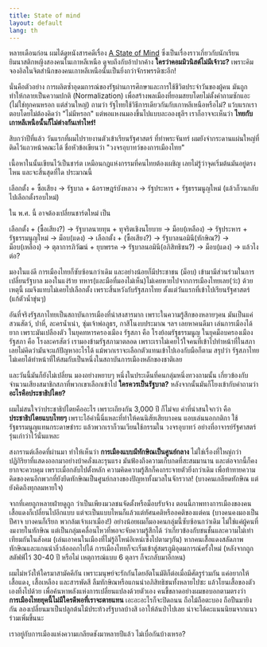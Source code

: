 ```yaml
---
title: State of mind
layout: default
lang: th
---
```


<p>หลายเดือนก่อน ผมได้ดูหนังสารคดีเรื่อง <a href="http://www.astateofmind.co.uk/">A State of Mind</a> ซึ่งเป็นเรื่องราวเกี่ยวกับนักเรียนยิมนาสติกหญิงสองคนในเกาหลีเหนือ ดูจบถึงกับอ้าปากค้าง <strong>ใครว่าคอมมิวนิสต์ไม่มีเจ้าวะ?</strong> เพราะคิมจองอิลในจิตสำนึกของคนเกาหลีเหนือนั้นเป็นยิ่งกว่าจักรพรรดิซะอีก!</p>
<p>นั่นคือตัวอย่าง การผลิตซ้ำอุดมการณ์ของรัฐผ่านการศึกษาและการใช้ชีวิตประจำวันของผู้คน มันถูกทำให้กลายเป็นความปกติ (Normalization) เพื่อสร้างพลเมืองที่ยอมสยบโดยไม่ตั้งคำถามซักแอะ (ไม่ใช่ทุกคนหรอก แต่ส่วนใหญ่) ถามว่า รัฐไทยใช้วิธีการเดียวกันกับเกาหลีเหนือหรือไม่? แว้บแรกเราตอบโดยไม่ต้องคิดว่า "ไม่มีหรอก" แต่พอแหงนมองขึ้นไปแบบละอองธุลีฯ เราก็อาจจะเห็นว่า <strong>ไทยกับเกาหลีเหนือนั้นก็ไม่ต่างกันเท่าไหร่!</strong></p>
<p>สิบกว่าปีที่แล้ว วันแรกที่ผมไปรายงานตัวเข้าเรียนรัฐศาสตร์ ที่ท่าพระจันทร์ ผมยังจำกระดานแผ่นใหญ่ที่ติดไว้แถวหน้าคณะได้ ชื่อหัวข้อเขียนว่า "วงจรอุบาทว์ของการเมืองไทย"</p>
<p>เนื้อหาในนั้นเขียนไว้เป็นชาร์ต เหมือนกฎแห่งกรรมที่คนไทยต้องเผชิญ เลยไม่รู้ว่าจุดเริ่มต้นมันอยู่ตรงไหน และจะสิ้นสุดที่ใด ประมาณนี้</p>
<p>เลือกตั้ง + ซื้อเสียง -&gt; รัฐบาล + ฉ้อราษฎร์บังหลวง -&gt; รัฐประหาร + รัฐธรรมนูญใหม่ (แล้วก็วนกลับไปเลือกตั้งรอบใหม่)</p>
<p>ใน พ.ศ. นี้ อาจต้องเปลี่ยนชาร์ตใหม่ เป็น</p>
<p>เลือกตั้ง + (ซื้อเสียง?) -&gt; รัฐบาลนายทุน + ทุจริตเชิงนโยบาย -&gt; ม็อบ(เหลือง) -&gt; รัฐประหาร + รัฐธรรมนูญใหม่ -&gt; ม็อบ(แดง) -&gt; เลือกตั้ง + (ซื้อเสียง?) -&gt; รัฐบาลนอมินี(ทักษิณ?) -&gt; ม็อบ(เหลือง) -&gt; ตุลาการภิวัฒน์ + ยุบพรรค -&gt; รัฐบาลนอมินี(อภิสิทธิชน?) -&gt; ม็อบ(แดง) -&gt; แล้วไงต่อ?</p>
<p>มองในแง่ดี การเมืองไทยก็ซับซ้อนกว่าเดิม และอย่างน้อยก็มีประชาชน (ม็อบ) เข้ามามีส่วนร่วมในการเปลี่ยนรัฐบาล มองในแง่ร้าย ทหาร(และมือที่มองไม่เห็น)ไม่เคยหายไปจากการเมืองไทยเลย(ว่ะ) ด้วยเหตุนี้ ผมจึงแทบไม่เคยไปเลือกตั้ง เพราะสิ้นหวังกับรัฐสภาไทย ตั้งแต่วันแรกที่เข้าไปเรียนรัฐศาสตร์ (แก้ตัวน้ำขุ่นๆ)</p>
<p>อันที่จริงรัฐสภาไทยเป็นสถาบันการเมืองที่น่าสงสารมาก เพราะในความรู้สึกของหลายๆคน มันเป็นแค่สวนสัตว์, ปาหี่, ละครน้ำเน่า, ซุ่มเจ้าพ่อภูธร, กาสิโนงบประมาณ ฯลฯ เลยหาคนดีมา เล่นการเมืองได้ยาก เพราะมันเปลืองตัว ในยุคทหารครองเมือง รัฐสภา คือ โรงย้อมรัฐธรรมนูญ ในยุคม็อบครองเมือง รัฐสภา คือ โรงละครสัตว์ เรามองข้ามรัฐสภามาตลอด เพราะเราไม่เคยไว้ใจคนที่เข้าไปทำหน้าที่ในสภา เลยไม่คิดว่ามันจะแก้ปัญหาอะไรได้ แม้พวกเราจะเลือกตัวแทนเข้าไปเองกับมือก็ตาม สรุปว่า รัฐสภาไทยไม่เคยได้ทำหน้าที่ให้สมกับเป็นหนึ่งในสถาบันการเมืองหลักของชาติเลย</p>
<p>และวันนี้มันก็ยังไม่เปลี่ยน มองอย่างหยาบๆ หนึ่งในประเด็นที่คนกลุ่มหนึ่งทวงถามนั้น เกี่ยวข้องกับจำนวนเสียงสมาชิกสภาที่พวกเขาเลือกเข้าไป <strong>ใครควรเป็นรัฐบาล?</strong> หลังจากนั้นมันก็โยงเข้ากับคำถามว่า <strong>อะไรคือประชาธิปไตย?</strong></p>
<p>ผมไม่สนใจว่าประชาธิปไตยคืออะไร เพราะเถียงกัน 3,000 ปี ก็ไม่จบ คำที่น่าสนใจกว่า คือ <strong>ประชาธิปไตยแบบไทยๆ</strong> เพราะไอ้คำนี้นี่แหละที่ทำให้คนนิสัยเสียบางคน แอบเล่นนอกกติกา ใช้รัฐธรรมนูญแทนกระดาษชำระ แล้วพวกเราก็วนเวียนใช้กรรมใน วงจรอุบาทว์ อย่างที่อาจารย์รัฐศาสตร์รุ่นเก่าว่าไว้นั่นแหละ</p>
<p>สงกรานต์เลือดที่ผ่านมา ทำให้เห็นว่า <strong>การเมืองแบบมีทักษิณเป็นศูนย์กลาง</strong> ไม่ใช่เรื่องที่ใหญ่กว่า ปฏิกิริยาที่แสดงออกมาอย่างบ้าคลั่งและรุนแรง มันฟ้องถึงความเก็บกดที่สะสมมานาน และต่อจากนี้ก็คงยากจะควบคุม เพราะเมื่อกลับไปตั้งหลัก ความคิดความรู้สึกก็คงกระจายตัวยิ่งกว่าเดิม เพื่อท้าทายความคิดของคนอีกพวกที่ยังยึดทักษิณเป็นศูนย์กลางของปัญหาทั้งมวลในจักรวาล! (บางคนเกลียดทักษิณ แต่ยังคิดถึงทุกลมหายใจ)</p>
<p>จากที่เคยถูกหลายฝ่ายดูถูก ว่าเป็นเพียงมวลชนจัดตั้งหรือม็อบรับจ้าง ตอนนี้ภาพทางการเมืองของคนเสื้อแดงก็เปลี่ยนไปอีกแบบ แต่จะเป็นแบบไหนก็แล้วแต่ทัศนคติหรืออคติของแต่คน (บางคนคงมองเป็นปีศาจ บางคนก็เรียก พวกล้มเจ้าเผาเมือง!) อย่างน้อยผมก็มองคนกลุ่มนี้ซับซ้อนกว่าเดิม ไม่ใช่แค่ผู้คนที่งมงายในทักษิณ แต่เป็นกลุ่มเคลื่อนไหวที่พอจะจับความรู้สึกได้ ว่าเกี่ยวข้องกับชนชั้นและความไม่เท่าเทียมกันในสังคม (เล่นเอาคนในเมืองที่ไม่รู้อิโหน่อิเหน่เซ็งไปตามๆกัน) หากคนเสื้อแดงสลัดภาพทักษิณและแกนนำลิ่วล้อออกไปได้ การเมืองไทยก็จะเริ่มเข้าสู่สมรภูมิอุดมการณ์ครั้งใหม่ (หลังจากถูกสตัฟฟ์ไว้ 30-40 ปี หรือไม่ เหตุการณ์แบบ 6 ตุลาฯ ก็จะกลับมาอีกหน)</p>
<p>ผมไม่หวังให้ใครมาสามัคคีกัน เพราะมนุษย์จะรักกันโดยอัตโนมัติก็ต่อเมื่อมีศัตรูร่วมกัน แค่อยากให้ เสื้อแดง, เสื้อเหลือง และสารพัดสี ลืมทักษิณหรือแกนนำอภิสิทธิชนทั้งหลายไปซะ แล้วโยนเสื้อของตัวเองทิ้งไปด้วย เพื่อค้นหาพลังแห่งการเปลี่ยนแปลงด้วยตัวเอง คนขี้ขลาดอย่างผมขอบอกตามตรงว่า <strong>การเมืองไทยยุคนี้ไม่มีใครดีพอที่เราจะตายแทน</strong> เอะอะอะไรก็จะปิดถนน ถือไม้ถือตะบอง ถือปืนมายิงกัน ลองเปลี่ยนมาเป็นปลูกต้นไม้ประท้วงรัฐบาลบ้างสิ เอาให้ล้นป่าไปเลย น่าจะได้คะแนนนิยมจากแนวร่วมเพิ่มขึ้นนะ</p>
<p>เราอยู่กับการเมืองแห่งความเกลียดชังมาหลายปีแล้ว ไม่เบื่อกันบ้างเหรอ?</p>
